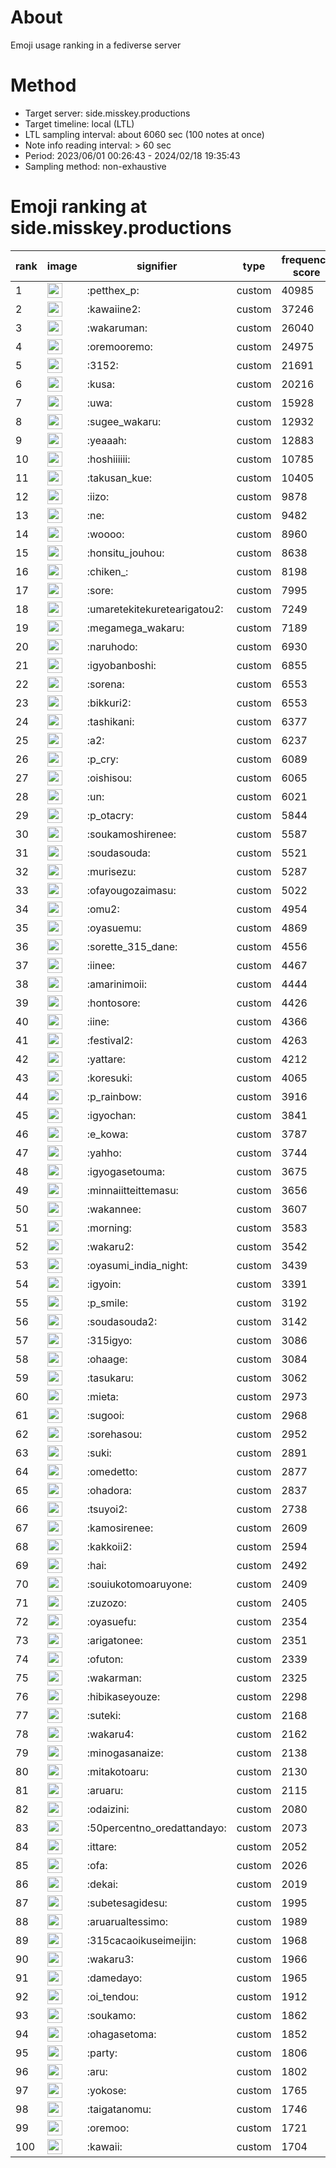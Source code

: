 # About
Emoji usage ranking in a fediverse server

# Method
- Target server: side.misskey.productions
- Target timeline: local (LTL)
- LTL sampling interval: about 6060 sec (100 notes at once)
- Note info reading interval: > 60 sec
- Period: 2023/06/01 00:26:43 - 2024/02/18 19:35:43 
- Sampling method: non-exhaustive

# Emoji ranking at side.misskey.productions

|rank|image|signifier|type|frequency score|
|----|----|----|----|----|
|1|<img height="24" src="https://side.misskey.productions/emoji/petthex_p.webp">|:petthex_p:|custom|40985|
|2|<img height="24" src="https://side.misskey.productions/emoji/kawaiine2.webp">|:kawaiine2:|custom|37246|
|3|<img height="24" src="https://side.misskey.productions/emoji/wakaruman.webp">|:wakaruman:|custom|26040|
|4|<img height="24" src="https://side.misskey.productions/emoji/oremooremo.webp">|:oremooremo:|custom|24975|
|5|<img height="24" src="https://side.misskey.productions/emoji/3152.webp">|:3152:|custom|21691|
|6|<img height="24" src="https://side.misskey.productions/emoji/kusa.webp">|:kusa:|custom|20216|
|7|<img height="24" src="https://side.misskey.productions/emoji/uwa.webp">|:uwa:|custom|15928|
|8|<img height="24" src="https://side.misskey.productions/emoji/sugee_wakaru.webp">|:sugee_wakaru:|custom|12932|
|9|<img height="24" src="https://side.misskey.productions/emoji/yeaaah.webp">|:yeaaah:|custom|12883|
|10|<img height="24" src="https://side.misskey.productions/emoji/hoshiiiiii.webp">|:hoshiiiiii:|custom|10785|
|11|<img height="24" src="https://side.misskey.productions/emoji/takusan_kue.webp">|:takusan_kue:|custom|10405|
|12|<img height="24" src="https://side.misskey.productions/emoji/iizo.webp">|:iizo:|custom|9878|
|13|<img height="24" src="https://side.misskey.productions/emoji/ne.webp">|:ne:|custom|9482|
|14|<img height="24" src="https://side.misskey.productions/emoji/woooo.webp">|:woooo:|custom|8960|
|15|<img height="24" src="https://side.misskey.productions/emoji/honsitu_jouhou.webp">|:honsitu_jouhou:|custom|8638|
|16|<img height="24" src="https://side.misskey.productions/emoji/chiken_.webp">|:chiken_:|custom|8198|
|17|<img height="24" src="https://side.misskey.productions/emoji/sore.webp">|:sore:|custom|7995|
|18|<img height="24" src="https://side.misskey.productions/emoji/umaretekitekuretearigatou2.webp">|:umaretekitekuretearigatou2:|custom|7249|
|19|<img height="24" src="https://side.misskey.productions/emoji/megamega_wakaru.webp">|:megamega_wakaru:|custom|7189|
|20|<img height="24" src="https://side.misskey.productions/emoji/naruhodo.webp">|:naruhodo:|custom|6930|
|21|<img height="24" src="https://side.misskey.productions/emoji/igyobanboshi.webp">|:igyobanboshi:|custom|6855|
|22|<img height="24" src="https://side.misskey.productions/emoji/sorena.webp">|:sorena:|custom|6553|
|23|<img height="24" src="https://side.misskey.productions/emoji/bikkuri2.webp">|:bikkuri2:|custom|6553|
|24|<img height="24" src="https://side.misskey.productions/emoji/tashikani.webp">|:tashikani:|custom|6377|
|25|<img height="24" src="https://side.misskey.productions/emoji/a2.webp">|:a2:|custom|6237|
|26|<img height="24" src="https://side.misskey.productions/emoji/p_cry.webp">|:p_cry:|custom|6089|
|27|<img height="24" src="https://side.misskey.productions/emoji/oishisou.webp">|:oishisou:|custom|6065|
|28|<img height="24" src="https://side.misskey.productions/emoji/un.webp">|:un:|custom|6021|
|29|<img height="24" src="https://side.misskey.productions/emoji/p_otacry.webp">|:p_otacry:|custom|5844|
|30|<img height="24" src="https://side.misskey.productions/emoji/soukamoshirenee.webp">|:soukamoshirenee:|custom|5587|
|31|<img height="24" src="https://side.misskey.productions/emoji/soudasouda.webp">|:soudasouda:|custom|5521|
|32|<img height="24" src="https://side.misskey.productions/emoji/murisezu.webp">|:murisezu:|custom|5287|
|33|<img height="24" src="https://side.misskey.productions/emoji/ofayougozaimasu.webp">|:ofayougozaimasu:|custom|5022|
|34|<img height="24" src="https://side.misskey.productions/emoji/omu2.webp">|:omu2:|custom|4954|
|35|<img height="24" src="https://side.misskey.productions/emoji/oyasuemu.webp">|:oyasuemu:|custom|4869|
|36|<img height="24" src="https://side.misskey.productions/emoji/sorette_315_dane.webp">|:sorette_315_dane:|custom|4556|
|37|<img height="24" src="https://side.misskey.productions/emoji/iinee.webp">|:iinee:|custom|4467|
|38|<img height="24" src="https://side.misskey.productions/emoji/amarinimoii.webp">|:amarinimoii:|custom|4444|
|39|<img height="24" src="https://side.misskey.productions/emoji/hontosore.webp">|:hontosore:|custom|4426|
|40|<img height="24" src="https://side.misskey.productions/emoji/iine.webp">|:iine:|custom|4366|
|41|<img height="24" src="https://side.misskey.productions/emoji/festival2.webp">|:festival2:|custom|4263|
|42|<img height="24" src="https://side.misskey.productions/emoji/yattare.webp">|:yattare:|custom|4212|
|43|<img height="24" src="https://side.misskey.productions/emoji/koresuki.webp">|:koresuki:|custom|4065|
|44|<img height="24" src="https://side.misskey.productions/emoji/p_rainbow.webp">|:p_rainbow:|custom|3916|
|45|<img height="24" src="https://side.misskey.productions/emoji/igyochan.webp">|:igyochan:|custom|3841|
|46|<img height="24" src="https://side.misskey.productions/emoji/e_kowa.webp">|:e_kowa:|custom|3787|
|47|<img height="24" src="https://side.misskey.productions/emoji/yahho.webp">|:yahho:|custom|3744|
|48|<img height="24" src="https://side.misskey.productions/emoji/igyogasetouma.webp">|:igyogasetouma:|custom|3675|
|49|<img height="24" src="https://side.misskey.productions/emoji/minnaiitteittemasu.webp">|:minnaiitteittemasu:|custom|3656|
|50|<img height="24" src="https://side.misskey.productions/emoji/wakannee.webp">|:wakannee:|custom|3607|
|51|<img height="24" src="https://side.misskey.productions/emoji/morning.webp">|:morning:|custom|3583|
|52|<img height="24" src="https://side.misskey.productions/emoji/wakaru2.webp">|:wakaru2:|custom|3542|
|53|<img height="24" src="https://side.misskey.productions/emoji/oyasumi_india_night.webp">|:oyasumi_india_night:|custom|3439|
|54|<img height="24" src="https://side.misskey.productions/emoji/igyoin.webp">|:igyoin:|custom|3391|
|55|<img height="24" src="https://side.misskey.productions/emoji/p_smile.webp">|:p_smile:|custom|3192|
|56|<img height="24" src="https://side.misskey.productions/emoji/soudasouda2.webp">|:soudasouda2:|custom|3142|
|57|<img height="24" src="https://side.misskey.productions/emoji/315igyo.webp">|:315igyo:|custom|3086|
|58|<img height="24" src="https://side.misskey.productions/emoji/ohaage.webp">|:ohaage:|custom|3084|
|59|<img height="24" src="https://side.misskey.productions/emoji/tasukaru.webp">|:tasukaru:|custom|3062|
|60|<img height="24" src="https://side.misskey.productions/emoji/mieta.webp">|:mieta:|custom|2973|
|61|<img height="24" src="https://side.misskey.productions/emoji/sugooi.webp">|:sugooi:|custom|2968|
|62|<img height="24" src="https://side.misskey.productions/emoji/sorehasou.webp">|:sorehasou:|custom|2952|
|63|<img height="24" src="https://side.misskey.productions/emoji/suki.webp">|:suki:|custom|2891|
|64|<img height="24" src="https://side.misskey.productions/emoji/omedetto.webp">|:omedetto:|custom|2877|
|65|<img height="24" src="https://side.misskey.productions/emoji/ohadora.webp">|:ohadora:|custom|2837|
|66|<img height="24" src="https://side.misskey.productions/emoji/tsuyoi2.webp">|:tsuyoi2:|custom|2738|
|67|<img height="24" src="https://side.misskey.productions/emoji/kamosirenee.webp">|:kamosirenee:|custom|2609|
|68|<img height="24" src="https://side.misskey.productions/emoji/kakkoii2.webp">|:kakkoii2:|custom|2594|
|69|<img height="24" src="https://side.misskey.productions/emoji/hai.webp">|:hai:|custom|2492|
|70|<img height="24" src="https://side.misskey.productions/emoji/souiukotomoaruyone.webp">|:souiukotomoaruyone:|custom|2409|
|71|<img height="24" src="https://side.misskey.productions/emoji/zuzozo.webp">|:zuzozo:|custom|2405|
|72|<img height="24" src="https://side.misskey.productions/emoji/oyasuefu.webp">|:oyasuefu:|custom|2354|
|73|<img height="24" src="https://side.misskey.productions/emoji/arigatonee.webp">|:arigatonee:|custom|2351|
|74|<img height="24" src="https://side.misskey.productions/emoji/ofuton.webp">|:ofuton:|custom|2339|
|75|<img height="24" src="https://side.misskey.productions/emoji/wakarman.webp">|:wakarman:|custom|2325|
|76|<img height="24" src="https://side.misskey.productions/emoji/hibikaseyouze.webp">|:hibikaseyouze:|custom|2298|
|77|<img height="24" src="https://side.misskey.productions/emoji/suteki.webp">|:suteki:|custom|2168|
|78|<img height="24" src="https://side.misskey.productions/emoji/wakaru4.webp">|:wakaru4:|custom|2162|
|79|<img height="24" src="https://side.misskey.productions/emoji/minogasanaize.webp">|:minogasanaize:|custom|2138|
|80|<img height="24" src="https://side.misskey.productions/emoji/mitakotoaru.webp">|:mitakotoaru:|custom|2130|
|81|<img height="24" src="https://side.misskey.productions/emoji/aruaru.webp">|:aruaru:|custom|2115|
|82|<img height="24" src="https://side.misskey.productions/emoji/odaizini.webp">|:odaizini:|custom|2080|
|83|<img height="24" src="https://side.misskey.productions/emoji/50percentno_oredattandayo.webp">|:50percentno_oredattandayo:|custom|2073|
|84|<img height="24" src="https://side.misskey.productions/emoji/ittare.webp">|:ittare:|custom|2052|
|85|<img height="24" src="https://side.misskey.productions/emoji/ofa.webp">|:ofa:|custom|2026|
|86|<img height="24" src="https://side.misskey.productions/emoji/dekai.webp">|:dekai:|custom|2019|
|87|<img height="24" src="https://side.misskey.productions/emoji/subetesagidesu.webp">|:subetesagidesu:|custom|1995|
|88|<img height="24" src="https://side.misskey.productions/emoji/aruarualtessimo.webp">|:aruarualtessimo:|custom|1989|
|89|<img height="24" src="https://side.misskey.productions/emoji/315cacaoikuseimeijin.webp">|:315cacaoikuseimeijin:|custom|1968|
|90|<img height="24" src="https://side.misskey.productions/emoji/wakaru3.webp">|:wakaru3:|custom|1966|
|91|<img height="24" src="https://side.misskey.productions/emoji/damedayo.webp">|:damedayo:|custom|1965|
|92|<img height="24" src="https://side.misskey.productions/emoji/oi_tendou.webp">|:oi_tendou:|custom|1912|
|93|<img height="24" src="https://side.misskey.productions/emoji/soukamo.webp">|:soukamo:|custom|1862|
|94|<img height="24" src="https://side.misskey.productions/emoji/ohagasetoma.webp">|:ohagasetoma:|custom|1852|
|95|<img height="24" src="https://side.misskey.productions/emoji/party.webp">|:party:|custom|1806|
|96|<img height="24" src="https://side.misskey.productions/emoji/aru.webp">|:aru:|custom|1802|
|97|<img height="24" src="https://side.misskey.productions/emoji/yokose.webp">|:yokose:|custom|1765|
|98|<img height="24" src="https://side.misskey.productions/emoji/taigatanomu.webp">|:taigatanomu:|custom|1746|
|99|<img height="24" src="https://side.misskey.productions/emoji/oremoo.webp">|:oremoo:|custom|1721|
|100|<img height="24" src="https://side.misskey.productions/emoji/kawaii.webp">|:kawaii:|custom|1704|
